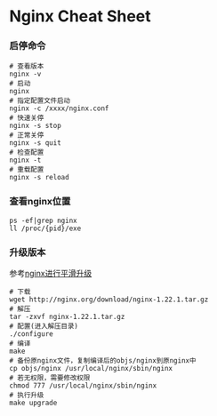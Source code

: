 # Nginx Cheat Sheet

### 启停命令
```shell
# 查看版本
nginx -v
# 启动
nginx
# 指定配置文件启动
nginx -c /xxxx/nginx.conf
# 快速关停
nginx -s stop
# 正常关停
nginx -s quit
# 检查配置
nginx -t
# 重载配置
nginx -s reload
```

### 查看nginx位置
```shell
ps -ef|grep nginx
ll /proc/{pid}/exe
```

### 升级版本
参考[nginx进行平滑升级](https://blog.csdn.net/weixin_45414913/article/details/124801803)
```shell
# 下载
wget http://nginx.org/download/nginx-1.22.1.tar.gz
# 解压
tar -zxvf nginx-1.22.1.tar.gz
# 配置(进入解压目录)
./configure
# 编译
make
# 备份原nginx文件，复制编译后的objs/nginx到原nginx中
cp objs/nginx /usr/local/nginx/sbin/nginx
# 若无权限，需要修改权限
chmod 777 /usr/local/nginx/sbin/nginx
# 执行升级
make upgrade
```


